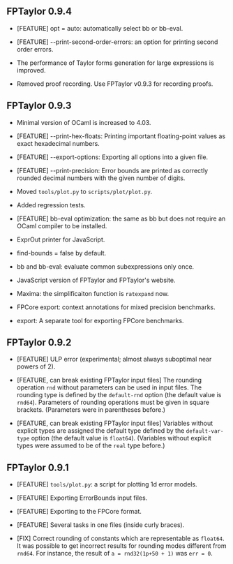 FPTaylor 0.9.4
--------------

- [FEATURE] opt = auto: automatically select bb or bb-eval.

- [FEATURE] --print-second-order-errors: an option for printing second order errors.

- The performance of Taylor forms generation for large expressions is improved.

- Removed proof recording. Use FPTaylor v0.9.3 for recording proofs.

FPTaylor 0.9.3
--------------

- Minimal version of OCaml is increased to 4.03.

- [FEATURE] --print-hex-floats: Printing important floating-point values as 
  exact hexadecimal numbers.

- [FEATURE] --export-options: Exporting all options into a given file.

- [FEATURE] --print-precision: Error bounds are printed as correctly rounded
  decimal numbers with the given number of digits.

- Moved `tools/plot.py` to `scripts/plot/plot.py`.

- Added regression tests.

- [FEATURE] bb-eval optimization: the same as bb but does not require
  an OCaml compiler to be installed.

- ExprOut printer for JavaScript.

- find-bounds = false by default.

- bb and bb-eval: evaluate common subexpressions only once.

- JavaScript version of FPTaylor and FPTaylor's website.

- Maxima: the simplificaiton function is `ratexpand` now.

- FPCore export: context annotations for mixed precision benchmarks.

- export: A separate tool for exporting FPCore benchmarks.

FPTaylor 0.9.2
--------------

- [FEATURE] ULP error (experimental; almost always suboptimal near powers of 2).

- [FEATURE, can break existing FPTaylor input files]
  The rounding operation `rnd` without parameters can be used
  in input files. The rounding type is defined by the
  `default-rnd` option (the default value is `rnd64`).
  Parameters of rounding operations must be given in square brackets.
  (Parameters were in parentheses before.)

- [FEATURE, can break existing FPTaylor input files]
  Variables without explicit types are assigned the default type defined
  by the `default-var-type` option (the default value is `float64`).
  (Variables without explicit types were assumed to be of the `real` type before.)

FPTaylor 0.9.1
--------------

- [FEATURE] `tools/plot.py`: a script for plotting 1d error models.

- [FEATURE] Exporting ErrorBounds input files.

- [FEATURE] Exporting to the FPCore format.

- [FEATURE] Several tasks in one files (inside curly braces).

- [FIX] Correct rounding of constants which are representable as `float64`.
  It was possible to get incorrect results for rounding modes
  different from `rnd64`. For instance, the result of `a = rnd32(1p+50 + 1)` 
  was `err = 0`.
